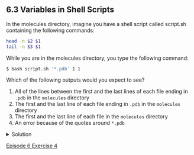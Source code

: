 ## 6.3 Variables in Shell Scripts

In the molecules directory, imagine you have a shell script called script.sh containing the following commands:

```bash
head -n $2 $1
tail -n $3 $1
```

While you are in the molecules directory, you type the following command:

```bash
$ bash script.sh '*.pdb' 1 1
```

Which of the following outputs would you expect to see?

1. All of the lines between the first and the last lines of each file ending in ```.pdb``` in the ```molecules``` directory
2. The first and the last line of each file ending in ```.pdb``` in the ```molecules``` directory
3. The first and the last line of each file in the ```molecules``` directory
4. An error because of the quotes around ```*.pdb```

<details>
  <summary>
Solution
  </summary>

The correct answer is 2.

The special variables $1, $2 and $3 represent the command line arguments given to the script, such that the commands run are:

  <pre><code>$ head -n 1 cubane.pdb ethane.pdb octane.pdb pentane.pdb propane.pdb
$ tail -n 1 cubane.pdb ethane.pdb octane.pdb pentane.pdb propane.pdb</code></pre>

  The shell does not expand <code>'*.pdb'</code> because it is enclosed by quote marks. As such, the first argument to the script is <code>'*.pdb'</code> which gets expanded within the script by <code>head</code> and <code>tail</code>.
</details>

[Episode 6 Exercise 4](episode6_ex4.md)
